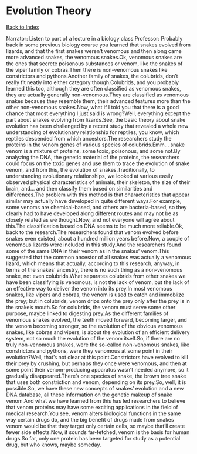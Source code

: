 # Evolution Theory
[Back to Index](https://github.com/windows10010/tpoExtractor/blog/master/README.md)

Narrator: Listen to part of a lecture in a biology class.Professor: Probably back in some previous biology course you learned that snakes evolved from lizards, and that the first snakes weren’t venomous and then along came more advanced snakes, the venomous snakes.Ok, venomous snakes are the ones that secrete poisonous substances or venom, like the snakes of the viper family or cobras.Then there is non-venomous snakes like constrictors and pythons.Another family of snakes, the colubrids, don’t really fit neatly into either category though.Colubrids, and you probably learned this too, although they are often classified as venomous snakes, they are actually generally non-venomous.They are classified as venomous snakes because they resemble them, their advanced features more than the other non-venomous snakes.Now, what if I told you that there is a good chance that most everything I just said is wrong?Well, everything except the part about snakes evolving from lizards.See, the basic theory about snake evolution has been challenged by a recent study that revealed a whole new understanding of evolutionary relationship for reptiles, you know, which reptiles descended from which ancestors.The researchers study the proteins in the venom genes of various species of colubrids.Emm... snake venom is a mixture of proteins, some toxic, poisonous, and some not.By analyzing the DNA, the genetic material of the proteins, the researchers could focus on the toxic genes and use them to trace the evolution of snake venom, and from this, the evolution of snakes.Traditionally, to understanding evolutionary relationships, we looked at various easily observed physical characteristics of animals, their skeleton, the size of their brain, and... and then classify them based on similarities and differences.The problem with this method is that characteristics that appear similar may actually have developed in quite different ways.For example, some venoms are chemical-based, and others are bacteria-based, so they clearly had to have developed along different routes and may not be as closely related as we thought.Now, and not everyone will agree about this.The classification based on DNA seems to be much more reliable.Ok, back to the research.The researchers found that venom evolved before snakes even existed, about a hundred million years before.Now, a couple of venomous lizards were included in this study.And the researchers found some of the same DNA in their venom as in the snakes’ venom.This suggested that the common ancestor of all snakes was actually a venomous lizard, which means that actually, according to this research, anyway, in terms of the snakes’ ancestry, there is no such thing as a non-venomous snake, not even colubrids.What separates colubrids from other snakes we have been classifying is venomous, is not the lack of venom, but the lack of an effective way to deliver the venom into its prey.In most venomous snakes, like vipers and cobras, the venom is used to catch and immoblize the prey; but in colubrids, venom drips onto the prey only after the prey is in the snake’s mouth.So for colubrids, the venom must serve some other purpose, maybe linked to digesting prey.As the different families of venomous snakes evolved, the teeth moved forward, becoming larger, and the venom becoming stronger, so the evolution of the obvious venomous snakes, like cobras and vipers, is about the evolution of an efficient delivery system, not so much the evolution of the venom itself.So, if there are no truly non-venomous snakes, were the so-called non-venomous snakes, like constrictors and pythons, were they venomous at some point in their evolution?Well, that’s not clear at this point.Constrictors have evolved to kill their prey by crushing, but perhaps they once were venomous, and then at some point their venom-producing apparatus wasn’t needed anymore, so it gradually disappeared.There’s one species of snake, the brown tree snake that uses both constriction and venom, depending on its prey.So, well, it is possible.So, we have these new concepts of snakes’ evolution and a new DNA database, all these information on the genetic makeup of snake venom.And what we have learned from this has led researchers to believe that venom proteins may have some exciting applications in the field of medical research.You see, venom alters biological functions in the same way certain drugs do, and the big benefit of drugs made from snakes venom would be that they target only certain cells, so maybe that’ll create fewer side effects.Now, it sounds far-fetched, venom is the basis for human drugs.So far, only one protein has been targeted for study as a potential drug, but who knows, maybe someday. 